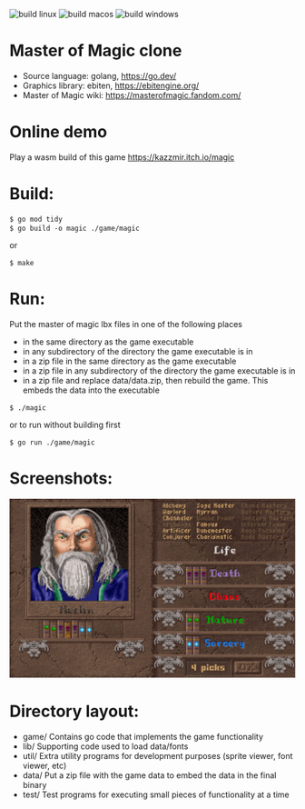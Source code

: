 ![build linux](https://github.com/kazzmir/master-of-magic/actions/workflows/build-linux.yml/badge.svg)
![build macos](https://github.com/kazzmir/master-of-magic/actions/workflows/build-macos-m1.yml/badge.svg)
![build windows](https://github.com/kazzmir/master-of-magic/actions/workflows/build-windows.yml/badge.svg)

# Master of Magic clone

* Source language: golang, https://go.dev/
* Graphics library: ebiten, https://ebitengine.org/
* Master of Magic wiki: https://masterofmagic.fandom.com/

# Online demo

Play a wasm build of this game
https://kazzmir.itch.io/magic

# Build:

```
$ go mod tidy
$ go build -o magic ./game/magic
```
or
```
$ make
```

# Run:
Put the master of magic lbx files in one of the following places
- in the same directory as the game executable
- in any subdirectory of the directory the game executable is in
- in a zip file in the same directory as the game executable
- in a zip file in any subdirectory of the directory the game executable is in
- in a zip file and replace data/data.zip, then rebuild the game. This embeds the data into the executable
```
$ ./magic
```
or to run without building first
```
$ go run ./game/magic
```

# Screenshots:
![new wizard](./images/new-custom-wizard.png)

# Directory layout:
- game/ Contains go code that implements the game functionality
- lib/ Supporting code used to load data/fonts
- util/ Extra utility programs for development purposes (sprite viewer, font viewer, etc)
- data/ Put a zip file with the game data to embed the data in the final binary
- test/ Test programs for executing small pieces of functionality at a time
